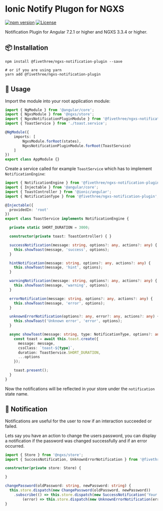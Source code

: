 # Ionic Notify Plugon for NGXS

[![npm version](https://badge.fury.io/js/%40fivethree%2Fngxs-notification-plugin.svg)](https://www.npmjs.com/@fivethree/ngxs-notification-plugin)
[![License](https://img.shields.io/badge/License-MIT-green.svg)](https://github.com/fivethree-team/ngxs-notification-plugin/blob/master/LICENSE)

Notification Plugin for Angular 7.2.1 or higher and NGXS 3.3.4 or higher.

## 📦 Installation

```console
npm install @fivethree/ngxs-notification-plugin --save

# or if you are using yarn
yarn add @fivethree/ngxs-notification-plugin
```

## 🔨 Usage
Import the module into your root application module:

```typescript
import { NgModule } from '@angular/core';
import { NgxsModule } from '@ngxs/store';
import { NgxsNotificationPluginModule } from '@fivethree/ngxs-notification-plugin';
import { ToastService } from './toast.service';

@NgModule({
    imports: [
        NgxsModule.forRoot(states),
        NgxsNotificationPluginModule.forRoot(ToastService)
    ]
})
export class AppModule {}
```

Create a service called for example `ToastService` which has to implement `NotificationEngine`:

```typescript
import { NotificationEngine } from '@fivethree/ngxs-notification-plugin';
import { Injectable } from '@angular/core';
import { ToastController } from '@ionic/angular';
import { NotificationType } from '@fivethree/ngxs-notification-plugin';

@Injectable({
  providedIn: 'root'
})
export class ToastService implements NotificationEngine {

  private static SHORT_DURATION = 3000;

  constructor(private toast: ToastController) { }

  successNotification(message: string, options?: any, actions?: any) {
    this.showToast(message, 'success', options);
  }

  hintNotification(message: string, options?: any, actions?: any) {
    this.showToast(message, 'hint', options);
  }

  warningNotification(message: string, options?: any, actions?: any) {
    this.showToast(message, 'warning', options);
  }

  errorNotification(message: string, options?: any, actions?: any) {
    this.showToast(message, 'error', options);
  }

  unknownErrorNotification(options?: any, error?: any, actions?: any) {
    this.showToast('Unknown error', 'error', options);
  }

  async showToast(message: string, type: NotificationType, options?: any ) {
    const toast = await this.toast.create({
      message: message,
      cssClass: `toast-${type}`,
      duration: ToastService.SHORT_DURATION,
      ...options
    });

    toast.present();
  }
}
```

Now the notifications will be reflected in your store under the `notification` state name.

## 🔔 Notification

Notifications are useful for the user to now if an interaction succeeded or failed.

Lets say you have an action to change the users password, you can display a notification if the password was changed successfully and if an error occurred.

```typescript
import { Store } from '@ngxs/store';
import { SuccessNotification, UnknownErrorNotification } from '@fivethree/ngxs-notification-plugin';

constructor(private store: Store) {

}

changePassword(oldPassword: string, newPassword: string) {
  this.store.dispatch(new ChangePassword(oldPassword, newPassword))
    .subscribe(() => this.store.dispatch(new SuccessNotification('Your password has been successfully changed.')),
        (error) => this.store.dispatch(new UnknownErrorNotification(error)));
}
```
